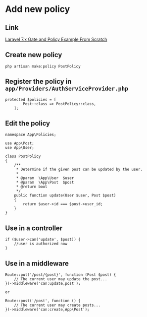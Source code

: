 # Add new policy
## Link
[Laravel 7.x Gate and Policy Example From Scratch](https://www.codechief.org/article/laravel-gate-and-policy-example-from-scratch)
## Create new policy
```` 
php artisan make:policy PostPolicy
```` 
## Register the policy in ``app/Providers/AuthServiceProvider.php``
```` 
protected $policies = [
        Post::class => PostPolicy::class,
    ];
```` 
## Edit the policy
```` 
namespace App\Policies;

use App\Post;
use App\User;

class PostPolicy
{
    /**
     * Determine if the given post can be updated by the user.
     *
     * @param  \App\User  $user
     * @param  \App\Post  $post
     * @return bool
     */
    public function update(User $user, Post $post)
    {
        return $user->id === $post->user_id;
    }
}
```` 
## Use in a controller
```` 
if ($user->can('update', $post)) {
    //user is authorized now
}
```` 

## Use in a middleware
```` 
Route::put('/post/{post}', function (Post $post) {
    // The current user may update the post...
})->middleware('can:update,post');

or

Route::post('/post', function () {
    // The current user may create posts...
})->middleware('can:create,App\Post');
```` 
